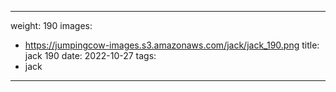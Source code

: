 
---
weight: 190
images:
- https://jumpingcow-images.s3.amazonaws.com/jack/jack_190.png
title: jack 190
date: 2022-10-27
tags:
- jack
---
